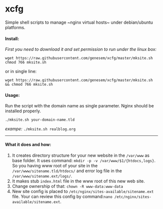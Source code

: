 xcfg
====

Simple shell scripts to manage ~nginx virtual hosts~ under debian/ubuntu platforms.

#### Install:
*First you need to download it and set permission to run under the linux box:*
```
wget https://raw.githubusercontent.com/genesem/xcfg/master/mksite.sh
chmod 766 mksite.sh
```

or in single line:

```
wget https://raw.githubusercontent.com/genesem/xcfg/master/mksite.sh && chmod 766 mksite.sh
```


#### Usage:
Run the script with the domain name as single parameter.
Nginx should be installed properly.

```
./mksite.sh your-domain-name.tld

```
*exampe:* ```./mksite.sh realblog.org```

-----
#### What it does and how:
1. It creates directory structure for your new website in the `/var/www` as base folder.
It uses command: `mkdir -p -v /var/www/$1/{htdocs,logs}`.
So you having www root of your site in the `/var/www/sitename.tld/htdocs/` and error log file in the `/var/www/sitename.ext/logs/`.
1. It makes stub `index.html` file in the www root of this new web site.
1. Change ownership of that: `chown -R www-data:www-data` 
1. New site config is placed to `/etc/nginx/sites-available/sitename.ext` file. Your can review this config by command:`nano /etc/nginx/sites-available/sitename.ext`.
